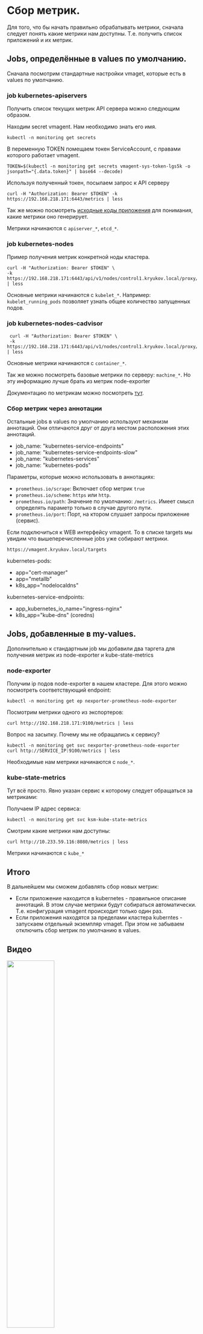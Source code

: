 # Сбор метрик.

Для того, что бы начать правильно обрабатывать метрики, сначала следует понять какие метрики нам доступны.
Т.е. получить список приложений и их метрик.

## Jobs, определённые в values по умолчанию.

Сначала посмотрим стандартные настройки vmaget, которые есть в values по умолчанию.

### job kubernetes-apiservers

Получить список текущих метрик API сервера можно следующим образом.

Находим secret vmagent. Нам необходимо знать его имя.

    kubectl -n monitoring get secrets

В переменную TOKEN помещаем токен ServiceAccount, с правами которого работает vmagent.

    TOKEN=$(kubectl -n monitoring get secrets vmagent-sys-token-lgs5k -o jsonpath="{.data.token}" | base64 --decode)

Используя полученный токен, посылаем запрос к API серверу

    curl -H "Authorization: Bearer $TOKEN" -k https://192.168.218.171:6443/metrics | less

Так же можно посмотреть [исходные коды приложения](https://github.com/kubernetes/apiserver/blob/release-1.23/pkg/endpoints/metrics/metrics.go)
для понимания, какие метрики оно генерирует.

Метрики начинаются с `apiserver_*`, `etcd_*`.

### job kubernetes-nodes

Пример получения метрик конкретной ноды кластера.

    curl -H "Authorization: Bearer $TOKEN" \
    -k https://192.168.218.171:6443/api/v1/nodes/control1.kryukov.local/proxy/metrics | less

Основные метрики начинаются с `kubelet_*`. Например: `kubelet_running_pods`
позволяет узнать общее количество запущенных подов.

### job kubernetes-nodes-cadvisor

     curl -H "Authorization: Bearer $TOKEN" \
     -k https://192.168.218.171:6443/api/v1/nodes/control1.kryukov.local/proxy/metrics/cadvisor | less

Основные метрики начинаются с `container_*`. 

Так же можно посмотреть базовые метрики по серверу: `machine_*`. Но эту информацию лучше
брать из метрик node-exporter

Документацию по метрикам можно посмотреть [тут](https://github.com/google/cadvisor/blob/master/docs/storage/prometheus.md).

### Сбор метрик через аннотации

Остальные jobs в values по умолчанию используют механизм аннотаций. Они отличаются друг от
друга местом расположения этих аннотаций.

* job_name: "kubernetes-service-endpoints"
* job_name: "kubernetes-service-endpoints-slow"
* job_name: "kubernetes-services"
* job_name: "kubernetes-pods"

Параметры, которые можно использовать в аннотациях:

* `prometheus.io/scrape`: Включает сбор метрик `true`
* `prometheus.io/scheme`: `https` или `http`.
* `prometheus.io/path`: Значение по умолчанию: `/metrics`. Имеет смысл определять параметр
только в случае другого пути.
* `prometheus.io/port`: Порт, на ктором слушает запросы приложение (сервис).

Если подключиться к WEB интерфейсу vmagent. То в списке targets мы увидим что вышеперечисленные jobs уже
собирают метрики.

    https://vmagent.kryukov.local/targets

kubernetes-pods:
* app="cert-manager"
* app="metallb"
* k8s_app="nodelocaldns"

kubernetes-service-endpoints:
* app_kubernetes_io_name="ingress-nginx"
* k8s_app="kube-dns" (coredns)

## Jobs, добавленные в my-values.

Дополнительно к стандартным job мы добавили два таргета для получения метрик из node-exporter
и kube-state-metrics

### node-exporter

Получим ip подов node-exporter в нашем кластере. Для этого можно посмотреть 
соответствующий endpoint:

    kubectl -n monitoring get ep nexporter-prometheus-node-exporter

Посмотрим метрики одного из экспортеров:

    curl http://192.168.218.171:9100/metrics | less

Вопрос на засыпку. Почему мы не обращались к сервису? 
    
    kubectl -n monitoring get svc nexporter-prometheus-node-exporter
    curl http://SERVICE_IP:9100/metrics | less

Необходимые нам метрики начинаются с `node_*`.

### kube-state-metrics

Тут всё просто. Явно указан сервис к которому следует обращаться за метриками:

Получаем IP адрес сервиса:

    kubectl -n monitoring get svc ksm-kube-state-metrics

Смотрим какие метрики нам доступны:

    curl http://10.233.59.116:8080/metrics | less

Метрики начинаются с `kube_*`

## Итого

В дальнейшем мы сможем добавлять сбор новых метрик:

* Если приложение находится в kubernetes - правильное описание аннотаций. В этом случае метрики будут собираться
автоматически. Т.е. конфигурация vmagent происходит только один раз.
* Если приложения находятся за пределами кластера kuberntes - запускаем отдельный экземпляр vmaget. При этом не забываем
отключить сбор метрик по умолчанию в values.

## Видео

[<img src="https://img.youtube.com/vi/t2kjG_JBmpk/maxresdefault.jpg" width="50%">](https://youtu.be/t2kjG_JBmpk)
